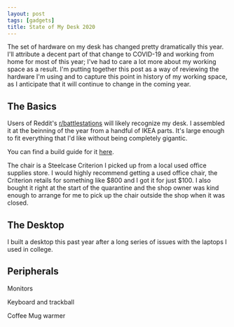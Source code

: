 ```yaml
---
layout: post
tags: [gadgets]
title: State of My Desk 2020
---
```


The set of hardware on my desk has changed pretty dramatically this year. I'll attribute a decent part of that change to COVID-19 and working from home for most of this year; I've had to care a lot more about my working space as a result. I'm putting together this post as a way of reviewing the hardware I'm using and to capture this point in history of my working space, as I anticipate that it will continue to change in the coming year.

## The Basics

Users of Reddit's [r/battlestations]() will likely recognize my desk. I assembled it at the beinning of the year from a handful of IKEA parts. It's large enough to fit everything that I'd like without being completely gigantic.

You can find a build guide for it [here]().

The chair is a Steelcase Criterion I picked up from a local used office supplies store. I would highly recommend getting a used office chair, the Criterion retails for something like $800 and I got it for just $100. I also bought it right at the start of the quarantine and the shop owner was kind enough to arrange for me to pick up the chair outside the shop when it was closed.

## The Desktop

I built a desktop this past year after a long series of issues with the laptops I used in college. 

## Peripherals

Monitors

Keyboard and trackball

Coffee Mug warmer
